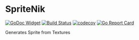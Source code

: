 # SpriteNik

[![GoDoc Widget](https://godoc.org/github.com/go-courier/spritenik?status.svg)](https://godoc.org/github.com/go-courier/spritenik)
[![Build Status](https://travis-ci.org/go-courier/spritenik.svg?branch=master)](https://travis-ci.org/go-courier/spritenik)
[![codecov](https://codecov.io/gh/go-courier/spritenik/branch/master/graph/badge.svg)](https://codecov.io/gh/go-courier/spritenik)
[![Go Report Card](https://goreportcard.com/badge/github.com/go-courier/spritenik)](https://goreportcard.com/report/github.com/go-courier/spritenik)

Generates Sprite from Textures
